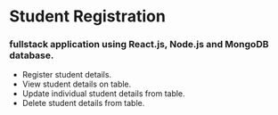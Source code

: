 # Student Registration

### fullstack application using React.js, Node.js and MongoDB database.

- Register student details.
- View student details on table.
- Update individual student details from table.
- Delete student details from table.
